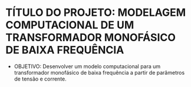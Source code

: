 # TÍTULO DO PROJETO: MODELAGEM COMPUTACIONAL DE UM TRANSFORMADOR MONOFÁSICO DE BAIXA FREQUÊNCIA

+ OBJETIVO: Desenvolver um modelo computacional para um transformador monofásico de baixa frequência a partir de parâmetros de tensão e corrente. 
